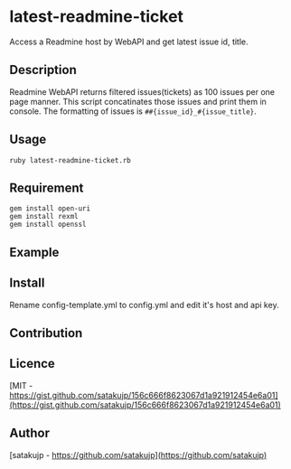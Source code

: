 latest-readmine-ticket
=================

Access a Readmine host by WebAPI and get latest issue id, title.

Description
-----------------
Readmine WebAPI returns filtered issues(tickets) as 100 issues per one page manner. This script concatinates those issues and print them in console. The formatting of issues is `##{issue_id}_#{issue_title}`.

Usage
-----------------
```
ruby latest-readmine-ticket.rb
```

Requirement
-----------------
```
gem install open-uri
gem install rexml
gem install openssl
```

Example
-----------------

Install
-----------------
Rename config-template.yml to config.yml and edit it's host and api key.

Contribution
-----------------

Licence
-----------------
[MIT - https://gist.github.com/satakujp/156c666f8623067d1a921912454e6a01](https://gist.github.com/satakujp/156c666f8623067d1a921912454e6a01)

Author
-----------------
[satakujp - https://github.com/satakujp](https://github.com/satakujp)
